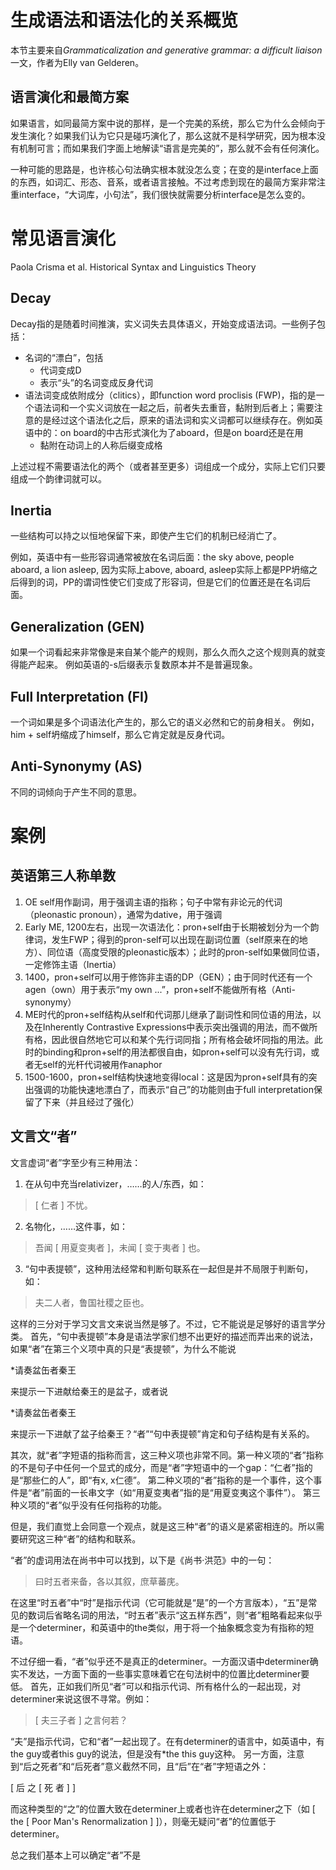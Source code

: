 # 生成语法和语法化的关系概览

本节主要来自*Grammaticalization and generative grammar: a difficult liaison*一文，作者为Elly van Gelderen。

## 语言演化和最简方案

如果语言，如同最简方案中说的那样，是一个完美的系统，那么它为什么会倾向于发生演化？如果我们认为它只是碰巧演化了，那么这就不是科学研究，因为根本没有机制可言；而如果我们字面上地解读“语言是完美的”，那么就不会有任何演化。

一种可能的思路是，也许核心句法确实根本就没怎么变；在变的是interface上面的东西，如词汇、形态、音系，或者语言接触。不过考虑到现在的最简方案非常注重interface，“大词库，小句法”，我们很快就需要分析interface是怎么变的。

# 常见语言演化

Paola Crisma et al. Historical Syntax and Linguistics Theory

## Decay

Decay指的是随着时间推演，实义词失去具体语义，开始变成语法词。一些例子包括：

- 名词的“漂白”，包括
  - 代词变成D
  - 表示“头”的名词变成反身代词
- 语法词变成依附成分（clitics），即function word proclisis (FWP)，指的是一个语法词和一个实义词放在一起之后，前者失去重音，黏附到后者上；需要注意的是经过这个语法化之后，原来的语法词和实义词都可以继续存在。例如英语中的：on board的中古形式演化为了aboard，但是on board还是在用
  - 黏附在动词上的人称后缀变成格

上述过程不需要语法化的两个（或者甚至更多）词组成一个成分，实际上它们只要组成一个韵律词就可以。

## Inertia

一些结构可以持之以恒地保留下来，即使产生它们的机制已经消亡了。

例如，英语中有一些形容词通常被放在名词后面：the sky above, people aboard, a lion asleep, 因为实际上above, aboard, asleep实际上都是PP坍缩之后得到的词，PP的谓词性使它们变成了形容词，但是它们的位置还是在名词后面。

## Generalization (GEN)

如果一个词看起来非常像是来自某个能产的规则，那么久而久之这个规则真的就变得能产起来。
例如英语的-s后缀表示复数原本并不是普遍现象。

## Full Interpretation (FI)

一个词如果是多个词语法化产生的，那么它的语义必然和它的前身相关。
例如，him + self坍缩成了himself，那么它肯定就是反身代词。

## Anti-Synonymy (AS)

不同的词倾向于产生不同的意思。

# 案例

## 英语第三人称单数

1. OE self用作副词，用于强调主语的指称；句子中常有非论元的代词（pleonastic pronoun），通常为dative，用于强调
2. Early ME, 1200左右，出现一次语法化：pron+self由于长期被划分为一个韵律词，发生FWP；得到的pron-self可以出现在副词位置（self原来在的地方）、同位语（高度受限的pleonastic版本）；此时的pron-self如果做同位语，一定修饰主语（Inertia）
3. 1400，pron+self可以用于修饰非主语的DP（GEN）；由于同时代还有一个agen（own）用于表示“my own ...”，pron+self不能做所有格（Anti-synonymy）
4. ME时代的pron+self结构从self和代词那儿继承了副词性和同位语的用法，以及在Inherently Contrastive Expressions中表示突出强调的用法，而不做所有格，因此很自然地它可以和某个先行词同指；所有格会破坏同指的用法。此时的binding和pron+self的用法都很自由，如pron+self可以没有先行词，或者无self的光杆代词被用作anaphor
5. 1500-1600，pron+self结构快速地变得local：这是因为pron+self具有的突出强调的功能快速地漂白了，而表示“自己”的功能则由于full interpretation保留了下来（并且经过了强化）

## 文言文“者”

文言虚词“者”字至少有三种用法：

1. 在从句中充当relativizer，……的人/东西，如：
  > [ 仁者 ] 不忧。
2. 名物化，……这件事，如：
  > 吾闻 [ 用夏变夷者 ]，未闻 [ 变于夷者 ] 也。 
3. “句中表提顿”，这种用法经常和判断句联系在一起但是并不局限于判断句，如：
  > 夫二人者，鲁国社稷之臣也。

这样的三分对于学习文言文来说当然是够了。不过，它不能说是足够好的语言学分类。
首先，“句中表提顿”本身是语法学家们想不出更好的描述而弄出来的说法，如果“者”在第三个义项中真的只是“表提顿”，为什么不能说

*请奏盆缶者秦王

来提示一下进献给秦王的是盆子，或者说

*请奏盆缶者秦王

来提示一下进献了盆子给秦王？“者”“句中表提顿”肯定和句子结构是有关系的。

其次，就“者”字短语的指称而言，这三种义项也非常不同。第一种义项的“者”指称的不是句子中任何一个显式的成分，而是“者”字短语中的一个gap：“仁者”指的是“那些仁的人”，即“有x, x仁德”。
第二种义项的“者”指称的是一个事件，这个事件是“者”前面的一长串文字（如“用夏变夷者”指的是“用夏变夷这个事件”）。
第三种义项的“者”似乎没有任何指称的功能。

但是，我们直觉上会同意一个观点，就是这三种“者”的语义是紧密相连的。所以需要研究这三种“者”的结构和联系。

“者”的虚词用法在尚书中可以找到，以下是《尚书·洪范》中的一句：

> 曰时五者来备，各以其叙，庶草蕃庑。

在这里“时五者”中“时”是指示代词（它可能就是“是”的一个方言版本），“五”是常见的数词后省略名词的用法，“时五者”表示“这五样东西”，则“者”粗略看起来似乎是一个determiner，和英语中的the类似，用于将一个抽象概念变为有指称的短语。

不过仔细一看，“者”似乎还不是真正的determiner。一方面汉语中determiner确实不发达，一方面下面的一些事实意味着它在句法树中的位置比determiner要低。
首先，正如我们所见“者”可以和指示代词、所有格什么的一起出现，对determiner来说这很不寻常。例如：

> [ 夫三子者 ] 之言何若？

“夫”是指示代词，它和“者”一起出现了。在有determiner的语言中，如英语中，有the guy或者this guy的说法，但是没有*the this guy这种。
另一方面，注意到“后之死者”和“后死者”意义截然不同，且“后”在“者”字短语之外：

[ 后 之 [ 死 者 ] ]

而这种类型的“之”的位置大致在determiner上或者也许在determiner之下（如 [ the [ Poor Man's Renormalization ] ]），则毫无疑问“者”的位置低于determiner。

总之我们基本上可以确定“者”不是

